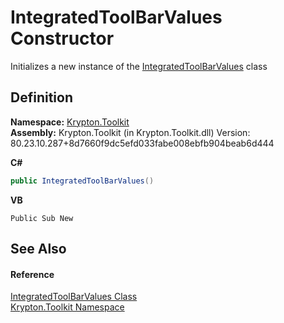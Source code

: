 # IntegratedToolBarValues Constructor


Initializes a new instance of the <a href="29b4a6b6-bb20-74e9-24ee-e5df72cf9cd1.md">IntegratedToolBarValues</a> class



## Definition
**Namespace:** <a href="79d2eac2-21f4-54ff-7552-b20c33c30600.md">Krypton.Toolkit</a>  
**Assembly:** Krypton.Toolkit (in Krypton.Toolkit.dll) Version: 80.23.10.287+8d7660f9dc5efd033fabe008ebfb904beab6d444

**C#**
``` C#
public IntegratedToolBarValues()
```
**VB**
``` VB
Public Sub New
```



## See Also


#### Reference
<a href="29b4a6b6-bb20-74e9-24ee-e5df72cf9cd1.md">IntegratedToolBarValues Class</a>  
<a href="79d2eac2-21f4-54ff-7552-b20c33c30600.md">Krypton.Toolkit Namespace</a>  
